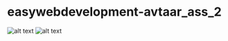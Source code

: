 # easywebdevelopment-avtaar_ass_2
![alt text](https://github.com/easywebdevelopment/-avtaar_ass_1-easywebdevelopment-avtaar_ass_2/blob/main/Screenshot%20from%202022-02-26%2020-14-14.png)
![alt text](https://github.com/easywebdevelopment/-avtaar_ass_1-easywebdevelopment-avtaar_ass_2/blob/main/Screenshot%20from%202022-02-26%2020-14-47.png)
